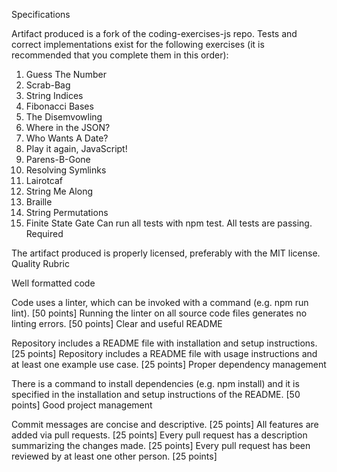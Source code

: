 Specifications

 Artifact produced is a fork of the coding-exercises-js repo.
 Tests and correct implementations exist for the following exercises (it is recommended that you complete them in this order):
 1. Guess The Number
 2. Scrab-Bag
 3. String Indices
 4. Fibonacci Bases
 5. The Disemvowling
 6. Where in the JSON?
 7. Who Wants A Date?
 8. Play it again, JavaScript!
 9. Parens-B-Gone
 10. Resolving Symlinks
 11. Lairotcaf
 12. String Me Along
 13. Braille
 14. String Permutations
 15. Finite State Gate
 Can run all tests with npm test.
 All tests are passing.
Required

 The artifact produced is properly licensed, preferably with the MIT license.
Quality Rubric

Well formatted code

Code uses a linter, which can be invoked with a command (e.g. npm run lint). [50 points]
Running the linter on all source code files generates no linting errors. [50 points]
Clear and useful README

Repository includes a README file with installation and setup instructions. [25 points]
Repository includes a README file with usage instructions and at least one example use case. [25 points]
Proper dependency management

There is a command to install dependencies (e.g. npm install) and it is specified in the installation and setup instructions of the README. [50 points]
Good project management

Commit messages are concise and descriptive. [25 points]
All features are added via pull requests. [25 points]
Every pull request has a description summarizing the changes made. [25 points]
Every pull request has been reviewed by at least one other person. [25 points]
